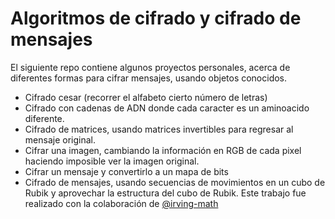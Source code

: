 # Algoritmos de cifrado y cifrado de mensajes

El siguiente repo contiene algunos proyectos personales, acerca de diferentes formas para cifrar  mensajes, usando objetos conocidos.

* Cifrado cesar (recorrer el alfabeto cierto número de letras)
* Cifrado con cadenas de ADN donde cada caracter es un aminoacido diferente.
* Cifrado de matrices, usando matrices invertibles para regresar al mensaje original.
* Cifrar una imagen, cambiando la información en RGB de cada pixel haciendo imposible ver la imagen original.
* Cifrar un mensaje y convertirlo a un mapa de bits
* Cifrado de mensajes, usando secuencias de movimientos en un cubo de Rubik y aprovechar la estructura del cubo de Rubik. Este trabajo fue realizado con la colaboración de [@irving-math](https://github.com/irving-math)
